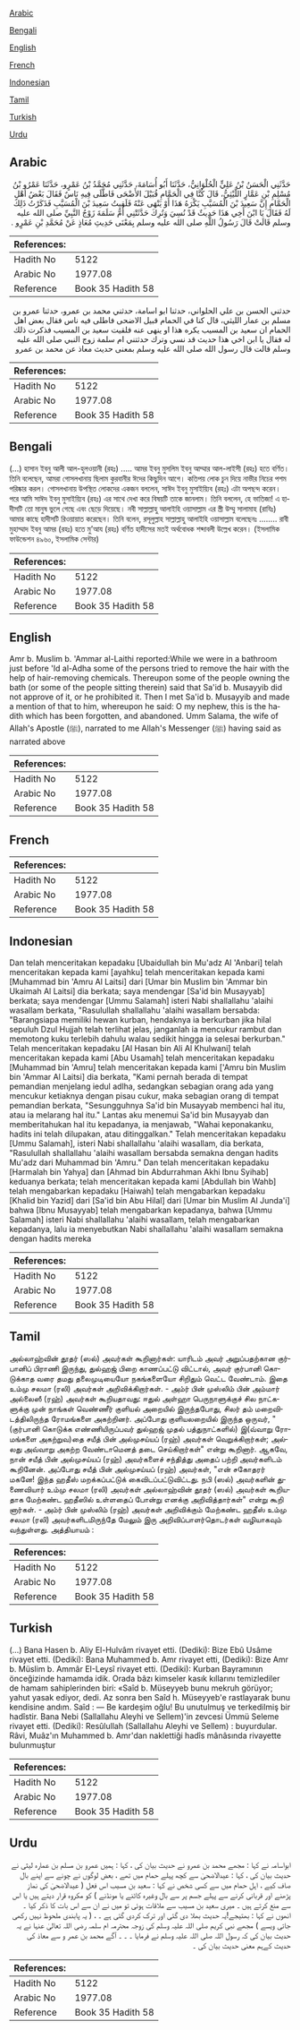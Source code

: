 [Arabic](#arabic)

[Bengali](#bengali)

[English](#english)

[French](#french)

[Indonesian](#indonesian)

[Tamil](#tamil)

[Turkish](#turkish)

[Urdu](#urdu)

## Arabic


<div dir="rtl" lang="ar" style={{fontSize:'larger',backgroundColor:'#f8f9fa',padding:20}}>
حَدَّثَنِي الْحَسَنُ بْنُ عَلِيٍّ الْحُلْوَانِيُّ، حَدَّثَنَا أَبُو أُسَامَةَ، حَدَّثَنِي مُحَمَّدُ بْنُ عَمْرٍو، حَدَّثَنَا عَمْرُو بْنُ مُسْلِمِ بْنِ عَمَّارٍ اللَّيْثِيُّ، قَالَ كُنَّا فِي الْحَمَّامِ قُبَيْلَ الأَضْحَى فَاطَّلَى فِيهِ نَاسٌ فَقَالَ بَعْضُ أَهْلِ الْحَمَّامِ إِنَّ سَعِيدَ بْنَ الْمُسَيَّبِ يَكْرَهُ هَذَا أَوْ يَنْهَى عَنْهُ فَلَقِيتُ سَعِيدَ بْنَ الْمُسَيَّبِ فَذَكَرْتُ ذَلِكَ لَهُ فَقَالَ يَا ابْنَ أَخِي هَذَا حَدِيثٌ قَدْ نُسِيَ وَتُرِكَ حَدَّثَتْنِي أُمُّ سَلَمَةَ زَوْجُ النَّبِيِّ صلى الله عليه وسلم قَالَتْ قَالَ رَسُولُ اللَّهِ صلى الله عليه وسلم بِمَعْنَى حَدِيثِ مُعَاذٍ عَنْ مُحَمَّدِ بْنِ عَمْرٍو ‏.‏
</div>
<div style={{backgroundColor:'#f8f9fa',padding:20, marginBottom: 10}}><table> <thead> <tr> <th>References:</th> <th></th> </tr> </thead> <tbody><tr><td>Hadith No</td><td>5122</td></tr><tr><td>Arabic No</td><td>1977.08</td></tr><tr><td>Reference</td><td>Book 35 Hadith 58</td></tr></tbody></table></div>


<div dir="rtl" lang="ar" style={{fontSize:'larger',backgroundColor:'#f8f9fa',padding:20}}>
حدثني الحسن بن علي الحلواني، حدثنا ابو اسامة، حدثني محمد بن عمرو، حدثنا عمرو بن مسلم بن عمار الليثي، قال كنا في الحمام قبيل الاضحى فاطلى فيه ناس فقال بعض اهل الحمام ان سعيد بن المسيب يكره هذا او ينهى عنه فلقيت سعيد بن المسيب فذكرت ذلك له فقال يا ابن اخي هذا حديث قد نسي وترك حدثتني ام سلمة زوج النبي صلى الله عليه وسلم قالت قال رسول الله صلى الله عليه وسلم بمعنى حديث معاذ عن محمد بن عمرو
</div>
<div style={{backgroundColor:'#f8f9fa',padding:20, marginBottom: 10}}><table> <thead> <tr> <th>References:</th> <th></th> </tr> </thead> <tbody><tr><td>Hadith No</td><td>5122</td></tr><tr><td>Arabic No</td><td>1977.08</td></tr><tr><td>Reference</td><td>Book 35 Hadith 58</td></tr></tbody></table></div>

## Bengali


<div dir="ltr" lang="bn" style={{fontSize:'larger',backgroundColor:'#f8f9fa',padding:20}}>
(…) হাসান ইবনু আলী আল-হুলওয়ানী (রহঃ) ..... আমর ইবনু মুসলিম ইবনু আম্মার আল-লাইসী (রহঃ) হতে বর্ণিত। তিনি বলেছেন, আমরা গোসলখানায় ছিলাম কুরবানীর ঈদের কিছুদিন আগে। কতিপয় লোক চুন দিয়ে নাভীর নিচের পশম পরিষ্কার করল। গোসলখানায় উপস্থিত লোকদের একজন বললেন, সাঈদ ইবনু মুসাইয়্যিব (রহঃ) এটা অপছন্দ করেন। পরে আমি সাঈদ ইবনু মুসাইয়্যিব (রহঃ) এর সাথে দেখা করে বিষয়টি তাকে জানলাম। তিনি বললেন, হে ভাতিজা! এ হাদীসটি তো মানুষ ভুলে গেছে এবং ছেড়ে দিয়েছে। নবী সাল্লাল্লাহু আলাইহি ওয়াসাল্লাম এর স্ত্রী উম্মু সালামাহ (রাযিঃ) আমার কাছে হাদীসটি রিওয়ায়াত করেছেন। তিনি বলেন, রসূলুল্লাহ সাল্লাল্লাহু আলাইহি ওয়াসাল্লাম বলেছেনঃ ........ রাবী মুহাম্মাদ ইবনু আমর (রহঃ) হতে মু’আয (রহঃ) বর্ণিত হাদীসের মতই অর্থবোধক শব্দাবলী উল্লেখ করেন। (ইসলামিক ফাউন্ডেশন ৪৯৬০, ইসলামিক সেন্টার)
</div>
<div style={{backgroundColor:'#f8f9fa',padding:20, marginBottom: 10}}><table> <thead> <tr> <th>References:</th> <th></th> </tr> </thead> <tbody><tr><td>Hadith No</td><td>5122</td></tr><tr><td>Arabic No</td><td>1977.08</td></tr><tr><td>Reference</td><td>Book 35 Hadith 58</td></tr></tbody></table></div>

## English


<div dir="ltr" lang="en" style={{fontSize:'larger',backgroundColor:'#f8f9fa',padding:20}}>
Amr b. Muslim b. 'Ammar al-Laithi reported:While we were in a bathroom just before 'Id al-Adha some of the persons tried to remove the hair with the help of hair-removing chemicals. Thereupon some of the people owning the bath (or some of the people sitting therein) said that Sa'id b. Musayyib did not approve of it, or he prohibited it. Then I met Sa'id b. Musayyib and made a mention of that to him, whereupon he said: O my nephew, this is the hadith which has been forgotten, and abandoned. Umm Salama, the wife of Allah's Apostle (ﷺ), narrated to me Allah's Messenger (ﷺ) having said as narrated above
</div>
<div style={{backgroundColor:'#f8f9fa',padding:20, marginBottom: 10}}><table> <thead> <tr> <th>References:</th> <th></th> </tr> </thead> <tbody><tr><td>Hadith No</td><td>5122</td></tr><tr><td>Arabic No</td><td>1977.08</td></tr><tr><td>Reference</td><td>Book 35 Hadith 58</td></tr></tbody></table></div>

## French


<div dir="ltr" lang="fr" style={{fontSize:'larger',backgroundColor:'#f8f9fa',padding:20}}>

</div>
<div style={{backgroundColor:'#f8f9fa',padding:20, marginBottom: 10}}><table> <thead> <tr> <th>References:</th> <th></th> </tr> </thead> <tbody><tr><td>Hadith No</td><td>5122</td></tr><tr><td>Arabic No</td><td>1977.08</td></tr><tr><td>Reference</td><td>Book 35 Hadith 58</td></tr></tbody></table></div>

## Indonesian


<div dir="ltr" lang="id" style={{fontSize:'larger',backgroundColor:'#f8f9fa',padding:20}}>
Dan telah menceritakan kepadaku [Ubaidullah bin Mu'adz Al 'Anbari] telah menceritakan kepada kami [ayahku] telah menceritakan kepada kami [Muhammad bin 'Amru Al Laitsi] dari [Umar bin Muslim bin 'Ammar bin Ukaimah Al Laitsi] dia berkata; saya mendengar [Sa'id bin Musayyab] berkata; saya mendengar [Ummu Salamah] isteri Nabi shallallahu 'alaihi wasallam berkata, "Rasulullah shallallahu 'alaihi wasallam bersabda: "Barangsiapa memiliki hewan kurban, hendaknya ia berkurban jika hilal sepuluh Dzul Hujjah telah terlihat jelas, janganlah ia mencukur rambut dan memotong kuku terlebih dahulu walau sedikit hingga ia selesai berkurban." Telah menceritakan kepadaku [Al Hasan bin Ali Al Khulwani] telah menceritakan kepada kami [Abu Usamah] telah menceritakan kepadaku [Muhammad bin 'Amru] telah menceritakan kepada kami ['Amru bin Muslim bin 'Ammar Al Laitsi] dia berkata, "Kami pernah berada di tempat pemandian menjelang iedul adlha, sedangkan sebagian orang ada yang mencukur ketiaknya dengan pisau cukur, maka sebagian orang di tempat pemandian berkata, "Sesungguhnya Sa'id bin Musayyab membenci hal itu, atau ia melarang hal itu." Lantas aku menemui Sa'id bin Musayyab dan memberitahukan hal itu kepadanya, ia menjawab, "Wahai keponakanku, hadits ini telah dilupakan, atau ditinggalkan." Telah menceritakan kepadaku [Ummu Salamah], isteri Nabi shallallahu 'alaihi wasallam, dia berkata, "Rasulullah shallallahu 'alaihi wasallam bersabda semakna dengan hadits Mu'adz dari Muhammad bin 'Amru." Dan telah menceritakan kepadaku [Harmalah bin Yahya] dan [Ahmad bin Abdurrahman Akhi Ibnu Syihab] keduanya berkata; telah menceritakan kepada kami [Abdullah bin Wahb] telah mengabarkan kepadaku [Haiwah] telah mengabarkan kepadaku [Khalid bin Yazid] dari [Sa'id bin Abu Hilal] dari [Umar bin Muslim Al Junda'i] bahwa [Ibnu Musayyab] telah mengabarkan kepadanya, bahwa [Ummu Salamah] isteri Nabi shallallahu 'alaihi wasallam, telah mengabarkan kepadanya, lalu ia menyebutkan Nabi shallallahu 'alaihi wasallam semakna dengan hadits mereka
</div>
<div style={{backgroundColor:'#f8f9fa',padding:20, marginBottom: 10}}><table> <thead> <tr> <th>References:</th> <th></th> </tr> </thead> <tbody><tr><td>Hadith No</td><td>5122</td></tr><tr><td>Arabic No</td><td>1977.08</td></tr><tr><td>Reference</td><td>Book 35 Hadith 58</td></tr></tbody></table></div>

## Tamil


<div dir="ltr" lang="ta" style={{fontSize:'larger',backgroundColor:'#f8f9fa',padding:20}}>
அல்லாஹ்வின் தூதர் (ஸல்) அவர்கள் கூறினார்கள்: யாரிடம் அவர் அறுப்பதற்கான குர்பானிப் பிராணி இருந்து, துல்ஹஜ் பிறை காணப்பட்டு விட்டால், அவர் குர்பானி கொடுக்காத வரை தமது தலைமுடியையோ நகங்களையோ சிறிதும் வெட்ட வேண்டாம். இதை உம்மு சலமா (ரலி) அவர்கள் அறிவிக்கிறார்கள். - அம்ர் பின் முஸ்லிம் பின் அம்மார் அல்லைஸீ (ரஹ்) அவர்கள் கூறியதாவது: ஈதுல் அள்ஹா பெருநாளுக்குச் சில நாட்களுக்கு முன் நாங்கள் வெண்ணீர் குளியல் அறையில் இருந்தபோது, சிலர் தம் மறைவிடத்திலிருந்த ரோமங்களை அகற்றினர். அப்போது குளியலறையில் இருந்த ஒருவர், "(குர்பானி கொடுக்க எண்ணியிருப்பவர் துல்ஹஜ் முதல் பத்துநாட்களில்) இ(வ்வாறு ரோமங்களை அகற்றுவ)தை சயீத் பின் அல்முசய்யப் (ரஹ்) அவர்கள் வெறுக்கிறார்கள்; அல்லது அவ்வாறு அகற்ற வேண்டாமெனத் தடை செய்கிறார்கள்" என்று கூறினார். ஆகவே, நான் சயீத் பின் அல்முசய்யப் (ரஹ்) அவர்களைச் சந்தித்து அதைப் பற்றி அவர்களிடம் கூறினேன். அப்போது சயீத் பின் அல்முசய்யப் (ரஹ்) அவர்கள், "என் சகோதரர் மகனே! இந்த ஹதீஸ் மறக்கப்பட்டுக் கைவிடப்பட்டுவிட்டது. நபி (ஸல்) அவர்களின் துணைவியார் உம்மு சலமா (ரலி) அவர்கள் அல்லாஹ்வின் தூதர் (ஸல்) அவர்கள் கூறியதாக மேற்கண்ட ஹதீஸில் உள்ளதைப் போன்று எனக்கு அறிவித்தார்கள்" என்று கூறி னார்கள். - அம்ர் பின் முஸ்லிம் (ரஹ்) அவர்கள் அறிவிக்கும் மேற்கண்ட ஹதீஸ் உம்மு சலமா (ரலி) அவர்களிடமிருந்தே மேலும் இரு அறிவிப்பாளர்தொடர்கள் வழியாகவும் வந்துள்ளது. அத்தியாயம் :
</div>
<div style={{backgroundColor:'#f8f9fa',padding:20, marginBottom: 10}}><table> <thead> <tr> <th>References:</th> <th></th> </tr> </thead> <tbody><tr><td>Hadith No</td><td>5122</td></tr><tr><td>Arabic No</td><td>1977.08</td></tr><tr><td>Reference</td><td>Book 35 Hadith 58</td></tr></tbody></table></div>

## Turkish


<div dir="ltr" lang="tr" style={{fontSize:'larger',backgroundColor:'#f8f9fa',padding:20}}>
(…) Bana Hasen b. Aliy El-Hulvâm rivayet etti. (Dediki): Bize Ebû Usâme rivayet etti. (Dediki): Bana Muhammed b. Amr rivayet etti, (Dediki): Bize Amr b. Müslim b. Ammâr EI-Leysî rivayet etti. (Dediki): Kurban Bayramının önceğizinde hamamda idik. Orada bâzı kimseler kasık kıllarını temizlediler de hamam sahiplerinden biri: «Saîd b. Müseyyeb bunu mekruh görüyor; yahut yasak ediyor, dedi. Az sonra ben Saîd h. Müseyyeb'e rastlayarak bunu kendisine andım. Saîd : — Be kardeşim oğlu! Bu unutulmuş ve terkedilmiş bir hadîstir. Bana Nebi (Sallallahu Aleyhi ve Sellem)'in zevcesi Ümmü Seleme rivayet etti. (Dediki): Resûlullah (Sallallahu Aleyhi ve Sellem) : buyurdular. Râvi, Muâz'ın Muhammed b. Amr'dan naklettiği hadîs mânâsında rivayette bulunmuştur
</div>
<div style={{backgroundColor:'#f8f9fa',padding:20, marginBottom: 10}}><table> <thead> <tr> <th>References:</th> <th></th> </tr> </thead> <tbody><tr><td>Hadith No</td><td>5122</td></tr><tr><td>Arabic No</td><td>1977.08</td></tr><tr><td>Reference</td><td>Book 35 Hadith 58</td></tr></tbody></table></div>

## Urdu


<div dir="rtl" lang="ur" style={{fontSize:'larger',backgroundColor:'#f8f9fa',padding:20}}>
ابواسامہ نے کہا : مجھے محمد بن عمرو نے حدیث بیان کی ، کہا : ہمیں عمرو بن مسلم بن عمارہ لیثی نے حدیث بیان کی ، کہا : عیدالاضحیٰ سے کچھ پہلے حمام میں تھے ، بعض لوگوں نے چونے سے اپنے بال صاف کیے ، اہل حمام میں سے کسی شخص نے کہا : سعید بن مسیب اس فعل ( عیدالاضحیٰ کی نماز پڑھنے اور قربانی کرنے سے پہلے جسم پر سے بال وغیرہ کاٹنے یا مونڈنے ) کو مکروہ قرار دیتے ہیں یا اس سے منع کرتے ہیں ۔ میری سعید بن مسیب سے ملاقات ہوئی تو میں نے ان سے اس بات کا ذکر کیا ۔ انھوں نے کہا : بھتیجے!یہ حدیث بھلا دی گئی اور ترک کردی گئی ہے ۔ ، ( یہ پابندی ملحوظ نہیں رکھی جاتی ویسے ) مجھے نبی کریم صلی اللہ علیہ وسلم کی زوجہ محترمہ ام سلمہ رضی اللہ تعالیٰ عنہا نے یہ حدیث بیان کی کہ رسول اللہ صلی اللہ علیہ وسلم نے فرمایا ۔ ۔ ۔ آگے محمد بن عمر و سے معاذ کی حدیث کےہم معنی حدیث بیان کی ۔
</div>
<div style={{backgroundColor:'#f8f9fa',padding:20, marginBottom: 10}}><table> <thead> <tr> <th>References:</th> <th></th> </tr> </thead> <tbody><tr><td>Hadith No</td><td>5122</td></tr><tr><td>Arabic No</td><td>1977.08</td></tr><tr><td>Reference</td><td>Book 35 Hadith 58</td></tr></tbody></table></div>